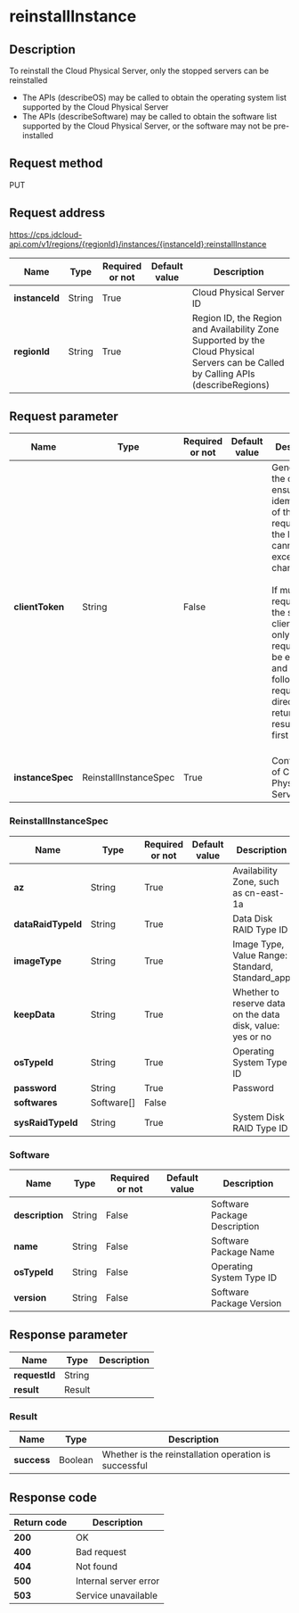 # reinstallInstance


## Description
To reinstall the Cloud Physical Server, only the stopped servers can be reinstalled<br/>
- The APIs (describeOS) may be called to obtain the operating system list supported by the Cloud Physical Server
- The APIs (describeSoftware) may be called to obtain the software list supported by the Cloud Physical Server, or the software may not be pre-installed


## Request method
PUT

## Request address
https://cps.jdcloud-api.com/v1/regions/{regionId}/instances/{instanceId}:reinstallInstance

|Name|Type|Required or not|Default value|Description|
|---|---|---|---|---|
|**instanceId**|String|True| |Cloud Physical Server ID|
|**regionId**|String|True| |Region ID, the Region and Availability Zone Supported by the Cloud Physical Servers can be Called by Calling APIs (describeRegions)|

## Request parameter
|Name|Type|Required or not|Default value|Description|
|---|---|---|---|---|
|**clientToken**|String|False| |Generated by the client to ensure the idempotence of the request, and the length cannot exceed 36 characters;<br/><br>If multiple requests use the same clientToken, only the first request will be executed, and the following requests will directly return the result of the first request<br/><br>|
|**instanceSpec**|ReinstallInstanceSpec|True| |Configuration of Cloud Physical Server|

### ReinstallInstanceSpec
|Name|Type|Required or not|Default value|Description|
|---|---|---|---|---|
|**az**|String|True| |Availability Zone, such as cn-east-1a|
|**dataRaidTypeId**|String|True| |Data Disk RAID Type ID|
|**imageType**|String|True| |Image Type, Value Range: Standard, Standard_app|
|**keepData**|String|True| |Whether to reserve data on the data disk, value: yes or no|
|**osTypeId**|String|True| |Operating System Type ID|
|**password**|String|True| |Password|
|**softwares**|Software[]|False| | |
|**sysRaidTypeId**|String|True| |System Disk RAID Type ID|
### Software
|Name|Type|Required or not|Default value|Description|
|---|---|---|---|---|
|**description**|String|False| |Software Package Description|
|**name**|String|False| |Software Package Name|
|**osTypeId**|String|False| |Operating System Type ID|
|**version**|String|False| |Software Package Version|

## Response parameter
|Name|Type|Description|
|---|---|---|
|**requestId**|String| |
|**result**|Result| |


### Result
|Name|Type|Description|
|---|---|---|
|**success**|Boolean|Whether is the reinstallation operation is successful|

## Response code
|Return code|Description|
|---|---|
|**200**|OK|
|**400**|Bad request|
|**404**|Not found|
|**500**|Internal server error|
|**503**|Service unavailable|
